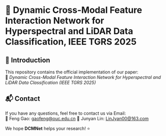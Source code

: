 # 🚀 Dynamic Cross-Modal Feature Interaction Network for Hyperspectral and LiDAR Data Classification, IEEE TGRS 2025



## 📌 **Introduction**

This repository contains the official implementation of our paper:  
📄 *Dynamic Cross-Modal Feature Interaction Network for Hyperspectral and LiDAR Data Classification (IEEE TGRS 2025)*  


## 📬 **Contact**

If you have any questions, feel free to contact us via Email:  
📧 Feng Gao: gaofeng@ouc.edu.cn 
📧 Junyan Lin: LinJyan00@163.com 

We hope **DCMNet** helps your research! ⭐ 
